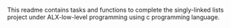 This readme contains tasks and functions to complete the singly-linked lists project under ALX-low-level programming using c programming language.
